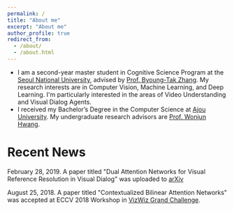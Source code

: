 ```yaml
---
permalink: /
title: "About me"
excerpt: "About me"
author_profile: true
redirect_from: 
  - /about/
  - /about.html
---
```


* I am a second-year master student in Cognitive Science Program at the [Seoul National University](http://en.snu.ac.kr), advised by [Prof. Byoung-Tak Zhang](https://bi.snu.ac.kr/~btzhang/). My research interests are in Computer Vision, Machine Learning, and Deep Learning. I'm particularly interested in the areas of Video Understanding and Visual Dialog Agents.
* I received my Bachelor’s Degree in the Computer Science at [Ajou University](http://www.ajou.ac.kr/en/). My undergraduate research advisors are [Prof. Wonjun Hwang](https://sites.google.com/site/haepaly/Home).


# Recent News
February 28, 2019. A paper titled "Dual Attention Networks for Visual Reference Resolution in Visual Dialog" was uploaded to [arXiv](https://arxiv.org/abs/1902.09368)

August 25, 2018. A paper titled "Contextualized Bilinear Attention Networks" was accepted at ECCV 2018 Workshop in [VizWiz Grand Challenge](http://vizwiz.org/workshop/).



